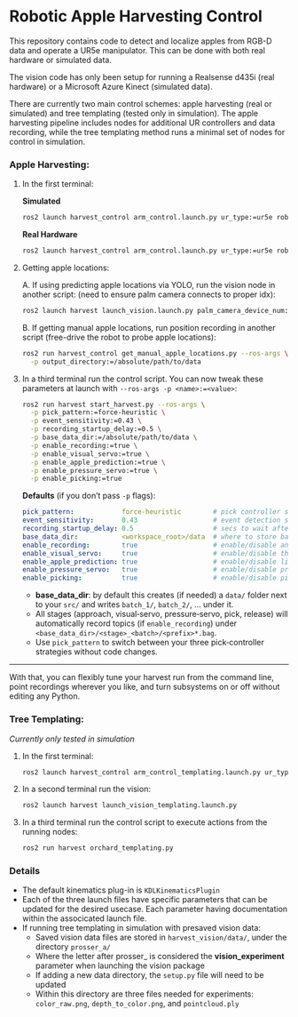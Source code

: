 # Robotic Apple Harvesting Control

This repository contains code to detect and localize apples from RGB-D data and operate a UR5e manipulator. This can be done with both real hardware or simulated data.

The vision code has only been setup for running a Realsense d435i (real hardware) or a Microsoft Azure Kinect (simulated data).

There are currently two main control schemes: apple harvesting (real or simulated) and tree templating (tested only in simulation). The apple harvesting pipeline includes nodes for additional UR controllers and data recording, while the tree templating method runs a minimal set of nodes for control in simulation.

### Apple Harvesting:
1. In the first terminal:

    **Simulated**
    ```bash
    ros2 launch harvest_control arm_control.launch.py ur_type:=ur5e robot_ip:=yyy.yyy.yyy.yyy use_fake_hardware:=true launch_rviz:=true
    ```
    **Real Hardware**
    ```bash
    ros2 launch harvest_control arm_control.launch.py ur_type:=ur5e robot_ip:=169.254.177.230 launch_rviz:=true headless_mode:=true
    ```

2. Getting apple locations:

    A. If using predicting apple locations via YOLO, run the vision node in another script:
    (need to ensure palm camera connects to proper idx):
    ```bash
    ros2 launch harvest launch_vision.launch.py palm_camera_device_num:=<camera port idx>
    ```
    B. If getting manual apple locations, run position recording in another script (free-drive the robot to probe apple locations):
    ```bash
    ros2 run harvest_control get_manual_apple_locations.py --ros-args \
      -p output_directory:=/absolute/path/to/data
    ```

3. In a third terminal run the control script.  You can now tweak these parameters at launch with `--ros-args -p <name>:=<value>`:

    ```bash
    ros2 run harvest start_harvest.py --ros-args \
      -p pick_pattern:=force-heuristic \
      -p event_sensitivity:=0.43 \
      -p recording_startup_delay:=0.5 \
      -p base_data_dir:=/absolute/path/to/data \
      -p enable_recording:=true \
      -p enable_visual_servo:=true \
      -p enable_apple_prediction:=true \
      -p enable_pressure_servo:=true \
      -p enable_picking:=true
    ```

    **Defaults** (if you don’t pass `-p` flags):  
    ```yaml
    pick_pattern:            force-heuristic        # pick controller selection (force-heuristic, pull-twist, linear-pull)
    event_sensitivity:       0.43                   # event detection sensitivity (0.0–1.0)
    recording_startup_delay: 0.5                    # secs to wait after record start before action
    base_data_dir:           <workspace_root>/data  # where to store batch_<N> directories
    enable_recording:        true                   # enable/disable any rosbag recording stages
    enable_visual_servo:     true                   # enable/disable the visual-servo stage
    enable_apple_prediction: true                   # enable/disable live apple-prediction
    enable_pressure_servo:   true                   # enable/disable pressure servoing stage
    enable_picking:          true                   # enable/disable picking phase 
    ```

    - **base_data_dir**: by default this creates (if needed) a `data/` folder next to your `src/` and writes `batch_1/`, `batch_2/`, … under it.  
    - All stages (approach, visual‑servo, pressure‑servo, pick, release) will automatically record topics (if `enable_recording`) under `<base_data_dir>/<stage>_<batch>/<prefix>*.bag`.  
    - Use `pick_pattern` to switch between your three pick‑controller strategies without code changes.

---

With that, you can flexibly tune your harvest run from the command line, point recordings wherever you like, and turn subsystems on or off without editing any Python.

### Tree Templating:
*Currently only tested in simulation*

1. In the first terminal:
    ```bash
    ros2 launch harvest_control arm_control_templating.launch.py ur_type:=ur5e robot_ip:=yyy.yyy.yyy.yyy use_fake_hardware:=true launch_rviz:=true
    ```

2. In a second terminal run the vision:
    ```bash
    ros2 launch harvest launch_vision_templating.launch.py
    ```

3. In a third terminal run the control script to execute actions from the running nodes:
    ```bash
    ros2 run harvest orchard_templating.py
    ```


### Details
- The default kinematics plug-in is `KDLKinematicsPlugin`
- Each of the three launch files have specific parameters that can be updated for the desired usecase. Each parameter having documentation within the associcated launch file.
- If running tree templating in simulation with presaved vision data:
    - Saved vision data files are stored in `harvest_vision/data/`, under the directory `prosser_a/`
    - Where the letter after prosser_ is considered the **vision_experiment** parameter when launching the vision package
    - If adding a new data directory, the `setup.py` file will need to be updated
    - Within this directory are three files needed for experiments: `color_raw.png`, `depth_to_color.png`, and `pointcloud.ply`
